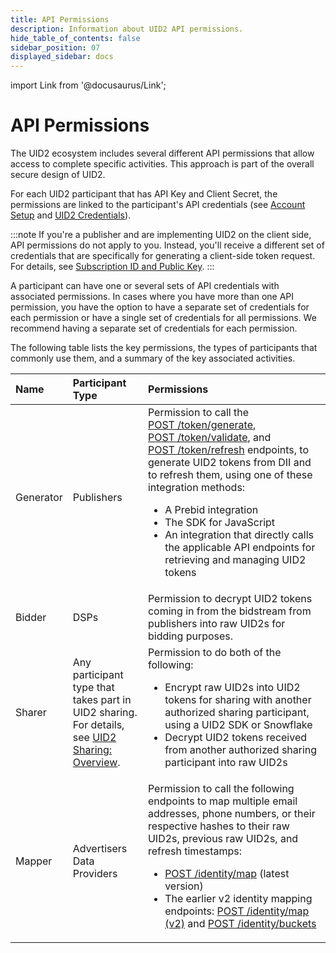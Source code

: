 ```yaml
---
title: API Permissions
description: Information about UID2 API permissions.
hide_table_of_contents: false
sidebar_position: 07
displayed_sidebar: docs
---
```


import Link from '@docusaurus/Link';

# API Permissions

The UID2 ecosystem includes several different API permissions that allow access to complete specific activities. This approach is part of the overall secure design of UID2.

For each UID2 participant that has API Key and Client Secret, the permissions are linked to the participant's API credentials (see [Account Setup](gs-account-setup.md) and [UID2 Credentials](gs-credentials.md)).

:::note
If you're a publisher and are implementing UID2 on the client side, API permissions do not apply to you. Instead, you'll receive a different set of credentials that are specifically for generating a client-side token request. For details, see [Subscription ID and Public Key](gs-credentials.md#subscription-id-and-public-key).
:::

A participant can have one or several sets of API credentials with associated permissions. In cases where you have more than one API permission, you have the option to have a separate set of credentials for each permission or have a single set of credentials for all permissions. We recommend having a separate set of credentials for each permission. 

The following table lists the key permissions, the types of participants that commonly use them, and a summary of the key associated activities.

| Name | Participant Type | Permissions |
| :--- | :--- | :--- |
| Generator | Publishers | Permission to call the [POST&nbsp;/token/generate](../endpoints/post-token-generate.md), [POST&nbsp;/token/validate](../endpoints/post-token-validate.md), and [POST&nbsp;/token/refresh](../endpoints/post-token-refresh.md) endpoints, to generate UID2 tokens from <Link href="../ref-info/glossary-uid#gl-dii">DII</Link> and to refresh them, using one of these integration methods:<ul><li>A Prebid integration</li><li>The SDK for JavaScript</li><li>An integration that directly calls the applicable API endpoints for retrieving and managing UID2 tokens</li></ul> |
| Bidder | DSPs | Permission to decrypt UID2 tokens coming in from the <Link href="../ref-info/glossary-uid#gl-bidstream">bidstream</Link> from publishers into raw UID2s for bidding purposes. |
| Sharer | Any participant type that takes part in UID2 sharing.<br/>For details, see [UID2 Sharing: Overview](../sharing/sharing-overview.md). | Permission to do both of the following:<ul><li>Encrypt raw UID2s into UID2 tokens for sharing with another authorized sharing participant, using a UID2 SDK or Snowflake</li><li>Decrypt UID2 tokens received from another authorized sharing participant into raw UID2s</li></ul> |
| Mapper | Advertisers<br/>Data Providers | Permission to call the following endpoints to map multiple email addresses, phone numbers, or their respective hashes to their raw UID2s, previous raw UID2s, and refresh timestamps:<ul><li>[POST&nbsp;/identity/map](../endpoints/post-identity-map.md) (latest version)</li><li>The earlier v2 identity mapping endpoints: [POST&nbsp;/identity/map (v2)](../endpoints/post-identity-map.md) and [POST&nbsp;/identity/buckets](../endpoints/post-identity-buckets.md)</li></ul> |
